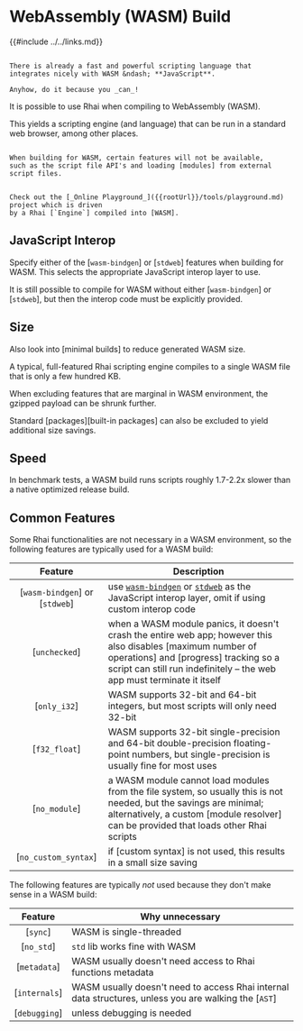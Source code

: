 WebAssembly (WASM) Build
========================

{{#include ../../links.md}}

```admonish question.side "But why?"

There is already a fast and powerful scripting language that integrates nicely with WASM &ndash; **JavaScript**.

Anyhow, do it because you _can_!
```

It is possible to use Rhai when compiling to WebAssembly (WASM).

This yields a scripting engine (and language) that can be run in a standard web browser,
among other places.

```admonish warning "Unavailable features"

When building for WASM, certain features will not be available,
such as the script file API's and loading [modules] from external script files.
```

```admonish example "Sample"

Check out the [_Online Playground_]({{rootUrl}}/tools/playground.md) project which is driven
by a Rhai [`Engine`] compiled into [WASM].
```


JavaScript Interop
------------------

Specify either of the [`wasm-bindgen`] or [`stdweb`] features when building for WASM.
This selects the appropriate JavaScript interop layer to use.

It is still possible to compile for WASM without either [`wasm-bindgen`] or [`stdweb`],
but then the interop code must be explicitly provided.


Size
----

Also look into [minimal builds] to reduce generated WASM size.

A typical, full-featured Rhai scripting engine compiles to a single WASM file that is only a few
hundred KB.

When excluding features that are marginal in WASM environment, the gzipped payload can be shrunk further.

Standard [packages][built-in packages] can also be excluded to yield additional size savings.


Speed
-----

In benchmark tests, a WASM build runs scripts roughly 1.7-2.2x slower than a native optimized release build.


Common Features
---------------

Some Rhai functionalities are not necessary in a WASM environment, so the following features
are typically used for a WASM build:

|            Feature             | Description                                                                                                                                                                                                                           |
| :----------------------------: | ------------------------------------------------------------------------------------------------------------------------------------------------------------------------------------------------------------------------------------- |
| [`wasm-bindgen`] or [`stdweb`] | use [`wasm-bindgen`](https://crates.io/crates/wasm-bindgen) or [`stdweb`](https://crates.io/crates/stdweb) as the JavaScript interop layer, omit if using custom interop code                                                         |
|         [`unchecked`]          | when a WASM module panics, it doesn't crash the entire web app; however this also disables [maximum number of operations] and [progress] tracking so a script can still run indefinitely &ndash; the web app must terminate it itself |
|          [`only_i32`]          | WASM supports 32-bit and 64-bit integers, but most scripts will only need 32-bit                                                                                                                                                      |
|         [`f32_float`]          | WASM supports 32-bit single-precision and 64-bit double-precision floating-point numbers, but single-precision is usually fine for most uses                                                                                          |
|         [`no_module`]          | a WASM module cannot load modules from the file system, so usually this is not needed, but the savings are minimal; alternatively, a custom [module resolver] can be provided that loads other Rhai scripts                           |
|      [`no_custom_syntax`]      | if [custom syntax] is not used, this results in a small size saving                                                                                                                                                                   |

The following features are typically _not_ used because they don't make sense in a WASM build:

|    Feature    | Why unnecessary                                                                                       |
| :-----------: | ----------------------------------------------------------------------------------------------------- |
|   [`sync`]    | WASM is single-threaded                                                                               |
|  [`no_std`]   | `std` lib works fine with WASM                                                                        |
| [`metadata`]  | WASM usually doesn't need access to Rhai functions metadata                                           |
| [`internals`] | WASM usually doesn't need to access Rhai internal data structures, unless you are walking the [`AST`] |
| [`debugging`] | unless debugging is needed                                                                            |
